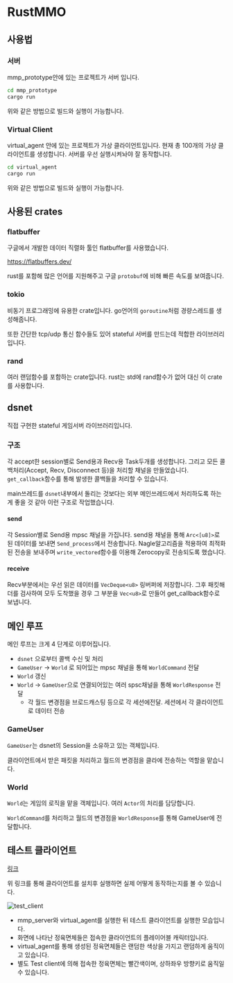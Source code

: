 # RustMMO

## 사용법
### 서버
mmp_prototype안에 있는 프로젝트가 서버 입니다.

```bash
cd mmp_prototype
cargo run
```

위와 같은 방법으로 빌드와 실행이 가능합니다.

### Virtual Client
virtual_agent 안에 있는 프로젝트가 가상 클라이언트입니다.
현재 총 100개의 가상 클라이언트를 생성합니다. 서버를 우선 실행시켜놔야 잘 동작합니다.

```bash
cd virtual_agent
cargo run
```

위와 같은 방법으로 빌드와 실행이 가능합니다.

## 사용된 crates
### flatbuffer
구글에서 개발한 데이터 직렬화 툴인 flatbuffer를 사용했습니다.

https://flatbuffers.dev/

rust를 포함해 많은 언어를 지원해주고 구글 `protobuf`에 비해 빠른 속도를 보여줍니다.

### tokio
비동기 프로그래밍에 유용한 crate입니다.
go언어의 `goroutine`처럼 경량스레드를 생성해줍니다.

또한 간단한 tcp/udp 통신 함수들도 있어 stateful 서버를 만드는데 적합한 라이브러리입니다.

### rand
여러 랜덤함수를 포함하는 crate입니다.
rust는 std에 rand함수가 없어 대신 이 crate를 사용합니다.


## dsnet
직접 구현한 stateful 게임서버 라이브러리입니다.

### 구조
각 accept한 session별로 Send용과 Recv용 Task두개를 생성합니다.
그리고 모든 콜백처리(Accept, Recv, Disconnect 등)을 처리할 채널을 만들었습니다.
`get_callback`함수를 통해 발생한 콜백들을 처리할 수 있습니다.

main쓰레드를 `dsnet`내부에서 돌리는 것보다는 외부 메인쓰레드에서 처리하도록 하는게 좋을 것 같아 이런 구조로 작업했습니다.

#### send
각 Session별로 Send용 mpsc 채널을 가집니다.
send용 채널을 통해 `Arc<[u8]>`로 된 데이터를 보내면 `Send_process`에서 전송합니다.
Nagle알고리즘을 적용하여 최적화된 전송을 보내주며 `write_vectored`함수를 이용해 Zerocopy로 전송되도록 했습니다.

#### receive
Recv부분에서는 우선 읽은 데이터를 `VecDeque<u8>` 링버퍼에 저장합니다.
그후 패킷해더를 검사하여 모두 도착했을 경우 그 부분을 `Vec<u8>`로 만들어 get_callback함수로 보냅니다.


## 메인 루프
메인 루프는 크게 4 단계로 이루어집니다.
- `dsnet` 으로부터 콜백 수신 및 처리
- `GameUser` -> `World` 로 되어있는 mpsc 채널을 통해 `WorldCommand` 전달
- `World` 갱신
- `World` -> `GameUser`으로 연결되어있는 여러 spsc채널을 통해 `WorldResponse` 전달
  - 각 월드 변경점을 브로드캐스팅 등으로 각 세션에전달. 세션에서 각 클라이언트로 데이터 전송

### GameUser
`GameUser`는 dsnet의 Session을 소유하고 있는 객체입니다.

클라이언트에서 받은 패킷을 처리하고 월드의 변경점을 클라에 전송하는 역할을 맡습니다.

### World
`World`는 게임의 로직을 맡을 객체입니다. 여러 `Actor`의 처리를 담당합니다.

`WorldCommand`를 처리하고 월드의 변경점을 `WorldResponse`를 통해 GameUser에 전달합니다.

## 테스트 클라이언트
[링크](https://1drv.ms/u/c/c07419687adffcbf/EVhBO0vJoM1FpQjh7oyeuWMBIqZ5G4lIC3ufhDnuoWINkg?e=iaQpYE)

위 링크를 통해 클라이언트를 설치후 실행하면 실제 어떻게 동작하는지를 볼 수 있습니다.

![test_client](/readme_resource/test_client.webp)

- mmp_server와 virtual_agent를 실행한 뒤 테스트 클라이언트를 실행한 모습입니다.
- 화면에 나타난 정육면체들은 접속한 클라이언트의 플레이어블 캐릭터입니다.
- virtual_agent를 통해 생성된 정육면체들은 랜덤한 색상을 가지고 랜덤하게 움직이고 있습니다.
- 별도 Test client에 의해 접속한 정육면체는 빨간색이며, 상하좌우 방향키로 움직일 수 있습니다.
